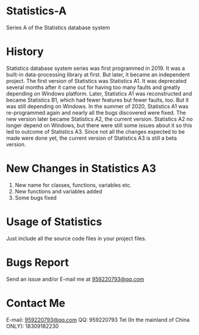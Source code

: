 # Statistics-A
Series A of the Statistics database system

# History
Statistics database system series was first programmed in 2019. It was a built-in data-processing library at first. But later, it became an independent project. The first version of Statistics was Statistics A1. It was deprecated several months after it came out for having too many faults and greatly depending on Windows platform. Later, Statistics A1 was reconstructed and became Statistics B1, which had fewer features but fewer faults, too. But it was still depending on Windows. In the summer of 2020, Statistics A1 was re-programmed again and nearly all the bugs discovered were fixed. The new version later became Statistics A2, the current version. Statistics A2 no longer depend on Windows, but there were still some issues about it so this led to outcome of Statistics A3. Since not all the changes expected to be made were done yet, the current version of Statistics A3 is still a beta version.

# New Changes in Statistics A3
1. New name for classes, functions, variables etc.
2. New functions and variables added
3. Some bugs fixed

# Usage of Statistics
Just include all the source code files in your project files.

# Bugs Report
Send an issue and/or E-mail me at 959220793@qq.com

# Contact Me
E-mail: 959220793@qq.com
QQ: 959220793
Tel (In the mainland of China ONLY): 18309182230
